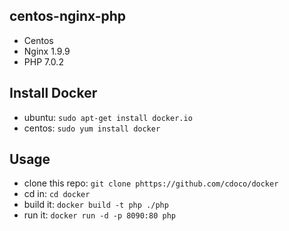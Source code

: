 ## centos-nginx-php

* Centos
* Nginx 1.9.9
* PHP 7.0.2

## Install Docker
* ubuntu: `sudo apt-get install docker.io`
* centos: `sudo yum install docker`

## Usage
* clone this repo: `git clone phttps://github.com/cdoco/docker`
* cd in: `cd docker`
* build it: `docker build -t php ./php`
* run it: `docker run -d -p 8090:80 php`
